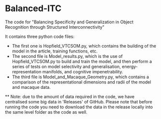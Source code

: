 # Balanced-ITC
The code for "Balancing Specificity and Generalization in Object Recognition through Structured Interconnectivity"

It contains three python code files:
* The first one is Hopfield_VTCSOM.py, which contains the building of the model in the article, training functions, etc.
* The second file is Model_results.py, which is the use of Hopfield_VTCSOM.py to build and train the model, and then perform a series of tests on model selectivity and generalisation, energy-representation manifolds, and cognitive impenetrability.
* The third file is Model_and_Macaque_Geometry.py, which contains a comparison of the representational dimensions and radii of the model and macaque data.

** Note: due to the amount of data required in the code, we have centralised some big data in 'Releases' of GitHub. Please note that before running the code you need to download the data in the release locally into the same level folder as the code as well.

